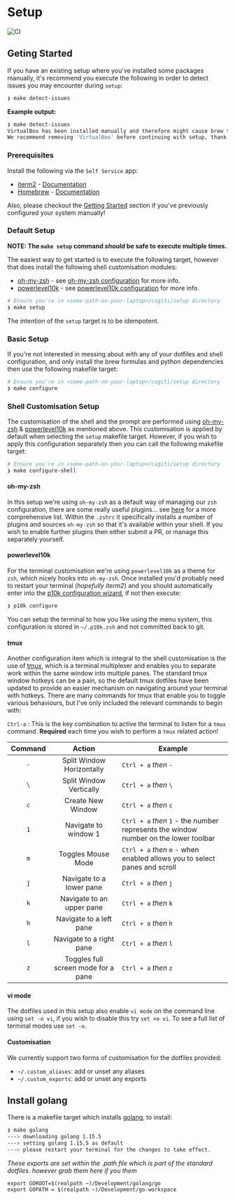 # Setup

![CI](https://github.com/cagiti/setup/workflows/CI/badge.svg?branch=main&event=push)

## Geting Started

If you have an existing setup where you've installed some packages manually, it's recommend you execute the following in order to detect issues you may encounter during `setup`:

```sh
❯ make detect-issues
```

**Example output:**

```sh
❯ make detect-issues
VirtualBox has been installed manually and therefore might cause brew to fail.
We recommend removing 'VirtualBox' before continuing with setup, thank you!
```

### Prerequisites

Install the following via the `Self Service` app:
- [iterm2](selfservice://open) - [Documentation](https://iterm2.com/documentation.html)
- [Homebrew](selfservice://open) - [Documentation](https://docs.brew.sh/Installation)

Also, please checkout the [Getting Started](#getting-started) section if you've previously configured your system manually!

### Default Setup

**NOTE: The `make setup` command _should_ be safe to execute multiple times.**

The easiest way to get started is to execute the following target, however that does install the following shell customisation modules:
- [oh-my-zsh](https://github.com/ohmyzsh/ohmyzsh) - see [oh-my-zsh configuration](#oh-my-zsh) for more info.
- [powerlevel10k](https://github.com/romkatv/powerlevel10k) - see [powerlevel10k configuration](#powerlevel10k) for more info.

```sh
# Ensure you're in <some-path-on-your-laptop>/cagiti/setup directory
❯ make setup
```

The intention of the `setup` target is to be idempotent.

### Basic Setup

If you're not interested in messing about with any of your dotfiles and shell configuration, and only install the brew formulas and python dependencies then use the following makefile target:

```sh
# Ensure you're in <some-path-on-your-laptop>/cagiti/setup directory
❯ make configure
```

### Shell Customisation Setup

The customisation of the shell and the prompt are performed using [oh-my-zsh](https://github.com/ohmyzsh/ohmyzsh) & [powerlevel10k](https://github.com/romkatv/powerlevel10k) as mentioned above. This customisation is applied by default when selecting the `setup` makefile target. However, if you wish to apply this configuration separately then you can call the following makefile target:

```sh
# Ensure you're in <some-path-on-your-laptop>/cagiti/setup directory
❯ make configure-shell
```

#### oh-my-zsh

In this setup we're using `oh-my-zsh` as a default way of managing our `zsh` configuration, there are some really useful plugins... see [here]() for a more comprehensive list. Within the `.zshrc` it specifically installs a number of plugins and sources `oh-my-zsh` so that it's available within your shell. If you wish to enable further plugins then either submit a PR, or manage this separately yourself.

#### powerlevel10k

For the terminal customisation we're using `powerlevel10k` as a theme for `zsh`, which nicely hooks into `oh-my-zsh`. Once installed you'd probably need to restart your terminal (_hopefully iterm2_) and you should automatically enter into the [p10k configuration wizard](https://github.com/romkatv/powerlevel10k#configuration-wizard), if not then execute:

```sh
❯ p10k configure
```

You can setup the terminal to how you like using the menu system, this configuration is stored in `~/.p10k.zsh` and not committed back to git.

#### tmux

Another configuration item which is integral to the shell customisation is the use of [tmux](https://github.com/tmux/tmux/wiki), which is a terminal multiplexer and enables you to separate work within the same window into multiple panes. The standard tmux window hotkeys can be a pain, so the default tmux dotfiles have been updated to provide an easier mechanism on navigating around your terminal with hotkeys. There are many commands for tmux that enable you to toggle various behaviours, but I've only included the relevant commands to begin with:

`Ctrl-a` : This is the key combination to active the terminal to listen for a `tmux` command. **Required** each time you wish to perform a `tmux` related action!

| Command | Action | Example |
|:-------:|:------:| ------- |
| `-` | Split Window Horizontally | `Ctrl + a` _then_ `-` |
| `\` | Split Window Vertically | `Ctrl + a` _then_ `\` |
| `c` | Create New Window | `Ctrl + a` _then_ `c` |
| `1` | Navigate to window 1 | `Ctrl + a` _then_ `1` - the number represents the window number on the lower toolbar |
| `m` | Toggles Mouse Mode | `Ctrl + a` _then_ `m` - when enabled allows you to select panes and scroll |
| `j` | Navigate to a lower pane | `Ctrl + a` _then_ `j` |
| `k` | Navigate to an upper pane | `Ctrl + a` _then_ `k` |
| `h` | Navigate to a left pane | `Ctrl + a` _then_ `h` |
| `l` | Navigate to a right pane | `Ctrl + a` _then_ `l` |
| `z` | Toggles full screen mode for a pane | `Ctrl + a` _then_ `z` |

#### vi mode

The dotfiles used in this setup also enable `vi mode` on the command line using `set -o vi`, if you wish to disable this try `set +o vi`. To see a full list of terminal modes use `set -o`.

#### Customisation

We currently support two forms of customisation for the dotfiles provided:
- `~/.custom_aliases`: add or unset any aliases
- `~/.custom_exports`: add or unset any exports

## Install golang

There is a makefile target which installs [golang](https://golang.org/), to install:

```sh
❯ make golang
---> downloading golang 1.15.5
---> setting golang 1.15.5 as default
---> please restart your terminal for the changes to take effect.
```
_These exports are set within the .path file which is part of the standard dotfiles. however grab them here if you them_
```
export GOROOT=$(realpath ~)/Development/golang/go
export GOPATH = $(realpath ~)/Development/go-workspace
```
